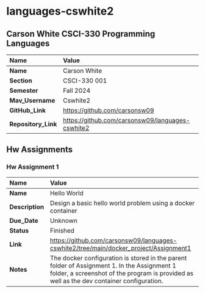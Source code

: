 # languages-cswhite2

## Carson White CSCI-330 Programming Languages


| Name | Value |
| :--- | :--- |
| **Name** | Carson White |
| **Section** | CSCI-330 001 |
| **Semester** | Fall 2024 |
| **Mav_Username** | Cswhite2 |
| **GitHub_Link** | https://github.com/carsonsw09 |
| **Repository_Link** | https://github.com/carsonsw09/languages-cswhite2 |

## Hw Assignments

### Hw Assignment 1

| Name | Value |
| :--- | :--- |
| **Name** | Hello World |
| **Description**| Design a basic hello world problem using a docker container |
| **Due_Date** | Unknown |
| **Status** | Finished |
| **Link** | https://github.com/carsonsw09/languages-cswhite2/tree/main/docker_project/Assignment1 |
| **Notes** | The docker configuration is stored in the parent folder of Assignment 1. In the Assignment 1 folder, a screenshot of the program is provided as well as the dev container configuration. |

